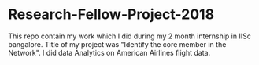 # Research-Fellow-Project-2018

This repo contain my work which I did during my 2 month internship in IISc  bangalore. Title of my project was "Identify the core member in the Network". I did data Analytics on American Airlines flight data.
